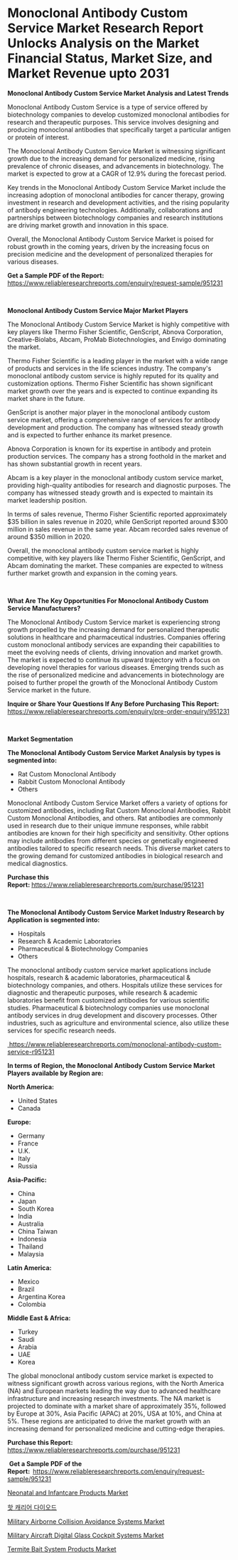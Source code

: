 <p><h1>Monoclonal Antibody Custom Service Market Research Report Unlocks Analysis on the Market Financial Status, Market Size, and Market Revenue upto 2031</h1></p><p><strong>Monoclonal Antibody Custom Service Market Analysis and Latest Trends</strong></p>
<p><p>Monoclonal Antibody Custom Service is a type of service offered by biotechnology companies to develop customized monoclonal antibodies for research and therapeutic purposes. This service involves designing and producing monoclonal antibodies that specifically target a particular antigen or protein of interest.</p><p>The Monoclonal Antibody Custom Service Market is witnessing significant growth due to the increasing demand for personalized medicine, rising prevalence of chronic diseases, and advancements in biotechnology. The market is expected to grow at a CAGR of 12.9% during the forecast period.</p><p>Key trends in the Monoclonal Antibody Custom Service Market include the increasing adoption of monoclonal antibodies for cancer therapy, growing investment in research and development activities, and the rising popularity of antibody engineering technologies. Additionally, collaborations and partnerships between biotechnology companies and research institutions are driving market growth and innovation in this space.</p><p>Overall, the Monoclonal Antibody Custom Service Market is poised for robust growth in the coming years, driven by the increasing focus on precision medicine and the development of personalized therapies for various diseases.</p></p>
<p><strong>Get a Sample PDF of the Report:&nbsp;</strong> <a href="https://www.reliableresearchreports.com/enquiry/request-sample/951231">https://www.reliableresearchreports.com/enquiry/request-sample/951231</a></p>
<p>&nbsp;</p>
<p><strong>Monoclonal Antibody Custom Service Major Market Players</strong></p>
<p><p>The Monoclonal Antibody Custom Service Market is highly competitive with key players like Thermo Fisher Scientific, GenScript, Abnova Corporation, Creative-Biolabs, Abcam, ProMab Biotechnologies, and Envigo dominating the market. </p><p>Thermo Fisher Scientific is a leading player in the market with a wide range of products and services in the life sciences industry. The company's monoclonal antibody custom service is highly reputed for its quality and customization options. Thermo Fisher Scientific has shown significant market growth over the years and is expected to continue expanding its market share in the future.</p><p>GenScript is another major player in the monoclonal antibody custom service market, offering a comprehensive range of services for antibody development and production. The company has witnessed steady growth and is expected to further enhance its market presence.</p><p>Abnova Corporation is known for its expertise in antibody and protein production services. The company has a strong foothold in the market and has shown substantial growth in recent years.</p><p>Abcam is a key player in the monoclonal antibody custom service market, providing high-quality antibodies for research and diagnostic purposes. The company has witnessed steady growth and is expected to maintain its market leadership position.</p><p>In terms of sales revenue, Thermo Fisher Scientific reported approximately $35 billion in sales revenue in 2020, while GenScript reported around $300 million in sales revenue in the same year. Abcam recorded sales revenue of around $350 million in 2020.</p><p>Overall, the monoclonal antibody custom service market is highly competitive, with key players like Thermo Fisher Scientific, GenScript, and Abcam dominating the market. These companies are expected to witness further market growth and expansion in the coming years.</p></p>
<p>&nbsp;</p>
<p><strong>What Are The Key Opportunities For Monoclonal Antibody Custom Service Manufacturers?</strong></p>
<p><p>The Monoclonal Antibody Custom Service market is experiencing strong growth propelled by the increasing demand for personalized therapeutic solutions in healthcare and pharmaceutical industries. Companies offering custom monoclonal antibody services are expanding their capabilities to meet the evolving needs of clients, driving innovation and market growth. The market is expected to continue its upward trajectory with a focus on developing novel therapies for various diseases. Emerging trends such as the rise of personalized medicine and advancements in biotechnology are poised to further propel the growth of the Monoclonal Antibody Custom Service market in the future.</p></p>
<p><strong>Inquire or Share Your Questions If Any Before Purchasing This Report:</strong> <a href="https://www.reliableresearchreports.com/enquiry/pre-order-enquiry/951231">https://www.reliableresearchreports.com/enquiry/pre-order-enquiry/951231</a></p>
<p>&nbsp;</p>
<p><strong>Market Segmentation</strong></p>
<p><strong>The Monoclonal Antibody Custom Service Market Analysis by types is segmented into:</strong></p>
<p><ul><li>Rat Custom Monoclonal Antibody</li><li>Rabbit Custom Monoclonal Antibody</li><li>Others</li></ul></p>
<p><p>Monoclonal Antibody Custom Service Market offers a variety of options for customized antibodies, including Rat Custom Monoclonal Antibodies, Rabbit Custom Monoclonal Antibodies, and others. Rat antibodies are commonly used in research due to their unique immune responses, while rabbit antibodies are known for their high specificity and sensitivity. Other options may include antibodies from different species or genetically engineered antibodies tailored to specific research needs. This diverse market caters to the growing demand for customized antibodies in biological research and medical diagnostics.</p></p>
<p><strong>Purchase this Report:&nbsp;</strong><a href="https://www.reliableresearchreports.com/purchase/951231">https://www.reliableresearchreports.com/purchase/951231</a></p>
<p>&nbsp;</p>
<p><strong>The Monoclonal Antibody Custom Service Market Industry Research by Application is segmented into:</strong></p>
<p><ul><li>Hospitals</li><li>Research & Academic Laboratories</li><li>Pharmaceutical & Biotechnology Companies</li><li>Others</li></ul></p>
<p><p>The monoclonal antibody custom service market applications include hospitals, research & academic laboratories, pharmaceutical & biotechnology companies, and others. Hospitals utilize these services for diagnostic and therapeutic purposes, while research & academic laboratories benefit from customized antibodies for various scientific studies. Pharmaceutical & biotechnology companies use monoclonal antibody services in drug development and discovery processes. Other industries, such as agriculture and environmental science, also utilize these services for specific research needs.</p></p>
<p><a href="https://www.reliableresearchreports.com/monoclonal-antibody-custom-service-r951231">&nbsp;https://www.reliableresearchreports.com/monoclonal-antibody-custom-service-r951231</a></p>
<p><strong>In terms of Region, the Monoclonal Antibody Custom Service Market Players available by Region are:</strong></p>
<p>
    <p> <strong> North America: </strong>
        <ul>
            <li>United States</li>
            <li>Canada</li>
        </ul>
        </p> 
    <p> <strong> Europe: </strong>
        <ul>
            <li>Germany</li>
            <li>France</li>
            <li>U.K.</li>
            <li>Italy</li>
            <li>Russia</li>
        </ul>
        </p> 
    <p> <strong> Asia-Pacific: </strong>
        <ul>
            <li>China</li>
            <li>Japan</li>
            <li>South Korea</li>
            <li>India</li>
            <li>Australia</li>
            <li>China Taiwan</li>
            <li>Indonesia</li>
            <li>Thailand</li>
            <li>Malaysia</li>
        </ul>
        </p> 
    <p> <strong> Latin America: </strong>
        <ul>
            <li>Mexico</li>
            <li>Brazil</li>
            <li>Argentina Korea</li>
            <li>Colombia</li>
        </ul>
        </p> 
    <p> <strong> Middle East & Africa: </strong>
        <ul>
            <li>Turkey</li>
            <li>Saudi</li>
            <li>Arabia</li>
            <li>UAE</li>
            <li>Korea</li>
        </ul>
    </p>
    </p>
<p><p>The global monoclonal antibody custom service market is expected to witness significant growth across various regions, with the North America (NA) and European markets leading the way due to advanced healthcare infrastructure and increasing research investments. The NA market is projected to dominate with a market share of approximately 35%, followed by Europe at 30%, Asia Pacific (APAC) at 20%, USA at 10%, and China at 5%. These regions are anticipated to drive the market growth with an increasing demand for personalized medicine and cutting-edge therapies.</p></p>
<p><strong>Purchase this Report: </strong><a href="https://www.reliableresearchreports.com/purchase/951231">https://www.reliableresearchreports.com/purchase/951231</a></p>
<p>&nbsp;<strong>Get a Sample PDF of the Report:&nbsp;&nbsp;</strong><a href="https://www.reliableresearchreports.com/enquiry/request-sample/951231">https://www.reliableresearchreports.com/enquiry/request-sample/951231</a></p>
<p><strong></strong></p>
<p><p><a href="https://www.linkedin.com/pulse/neonatal-infantcare-products-market-size-cagr-trends-2024-2030-yhoce">Neonatal and Infantcare Products Market</a></p><p><a href="https://github.com/durgin521/Market-Research-Report-List-1/blob/main/103121451684.md">핫 캐리어 다이오드</a></p><p><a href="https://github.com/timeliteaut/Market-Research-Report-List-2/blob/main/military-airborne-collision-avoidance-systems-market.md">Military Airborne Collision Avoidance Systems Market</a></p><p><a href="https://github.com/seekum/Market-Research-Report-List-2/blob/main/military-aircraft-digital-glass-cockpit-systems-market.md">Military Aircraft Digital Glass Cockpit Systems Market</a></p><p><a href="https://www.linkedin.com/pulse/termite-bait-system-products-market-exploring-share-trends-8hxze?trackingId=zitQhcpFYj0ZQomt8s%2FxeQ%3D%3D">Termite Bait System Products Market</a></p></p>